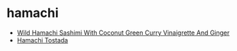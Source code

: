 # hamachi

 * [Wild Hamachi Sashimi With Coconut Green Curry Vinaigrette And Ginger](../index/w/wild-hamachi-sashimi-with-coconut-green-curry-vinaigrette-and-ginger-238383.json)
 * [Hamachi Tostada](../index/h/hamachi-tostada.json)
